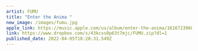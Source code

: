 ```yaml
---
artist: FUMU
title: "Enter the Anima "
new_image: /images/fumu.jpg
apple_link: https://music.apple.com/us/album/enter-the-anima/1616723968
link: https://www.dropbox.com/s/43kcxs0p63t7mjc/FUMU.zip?dl=1
published_date: 2022-04-05T18:20:31.549Z
---
```

